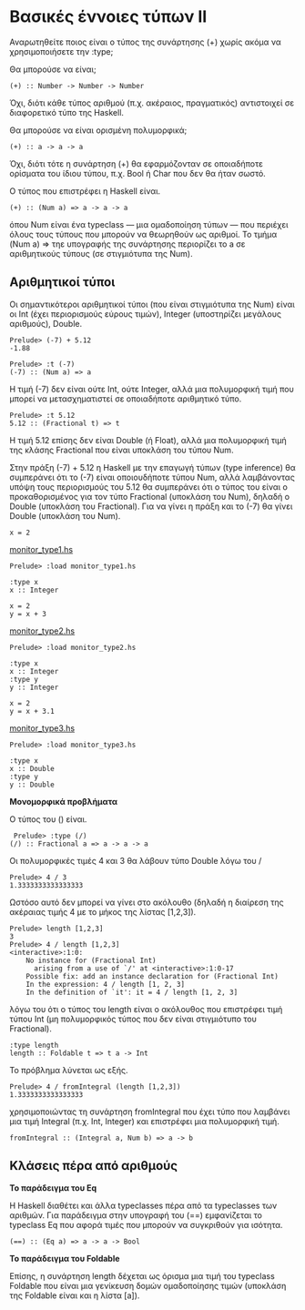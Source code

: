 # Βασικές έννοιες τύπων ΙΙ

Αναρωτηθείτε ποιος είναι ο τύπος της συνάρτησης (+) χωρίς ακόμα να χρησιμοποιήσετε την :type;


Θα μπορούσε να είναι;
```
(+) :: Number -> Number -> Number
```

Όχι, διότι κάθε τύπος αριθμού (π.χ. ακέραιος, πραγματικός) αντιστοιχεί σε διαφορετικό τύπο της Haskell.

Θα μπορούσε να είναι ορισμένη πολυμορφικά;
```
(+) :: a -> a -> a
```

Όχι, διότι τότε η συνάρτηση (+) θα εφαρμόζονταν σε οποιαδήποτε ορίσματα του ίδιου τύπου, π.χ. Bool ή Char που δεν θα ήταν σωστό.

Ο τύπος που επιστρέφει η Haskell είναι.
```
(+) :: (Num a) => a -> a -> a
```
όπου Num είναι ένα typeclass — μια ομαδοποίηση τύπων — που περιέχει όλους τους τύπους που  μπορούν να θεωρηθούν ως αριθμοί. Το τμήμα (Num a) => τηε υπογραφής της συνάρτησης περιορίζει το a σε αριθμητικούς τύπους (σε στιγμιότυπα της Num).

## Αριθμητικοί τύποι

Οι σημαντικότεροι αριθμητικοί τύποι (που είναι στιγμιότυπα της Num) είναι οι Int (έχει περιορισμούς εύρους τιμών), Integer (υποστηρίζει μεγάλους αριθμούς), Double. 

```
Prelude> (-7) + 5.12
-1.88
```

```
Prelude> :t (-7)
(-7) :: (Num a) => a
```

Η τιμή (-7) δεν είναι ούτε Int, ούτε Integer, αλλά μια πολυμορφική τιμή που μπορεί να μετασχηματιστεί σε οποιαδήποτε αριθμητικό τύπο.

```
Prelude> :t 5.12
5.12 :: (Fractional t) => t
```

Η τιμή 5.12 επίσης δεν είναι Double (ή Float), αλλά μια πολυμορφική τιμή της κλάσης Fractional που είναι υποκλάση του τύπου Num.

Στην πράξη (-7) + 5.12 η Haskell με την επαγωγή τύπων (type inference) θα συμπεράνει ότι το (-7) είναι οποιουδήποτε τύπου Num, αλλά λαμβάνοντας υπόψη τους περιορισμούς του 5.12 θα συμπεράνει ότι ο τύπος του είναι ο προκαθορισμένος για τον τύπο Fractional (υποκλάση του Num), δηλαδή ο Double (υποκλάση του Fractional). Για να γίνει η πράξη και το (-7) θα γίνει Double (υποκλάση του Num).

```
x = 2
```
[monitor_type1.hs](./monitor_type1.hs)

```
Prelude> :load monitor_type1.hs

:type x
x :: Integer
```

```
x = 2
y = x + 3
```
[monitor_type2.hs](./monitor_type2.hs)

```
Prelude> :load monitor_type2.hs

:type x
x :: Integer
:type y
y :: Integer
```

```
x = 2
y = x + 3.1
```
[monitor_type3.hs](./monitor_type3.hs)


```
Prelude> :load monitor_type3.hs

:type x
x :: Double
:type y
y :: Double
```

**Μονομορφικά προβλήματα**

Ο τύπος του (\) είναι.

```
 Prelude> :type (/)
(/) :: Fractional a => a -> a -> a
```

Οι πολυμορφικές τιμές 4 και 3 θα λάβουν τύπο Double λόγω του /
```
Prelude> 4 / 3
1.3333333333333333
```

Ωστόσο αυτό δεν μπορεί να γίνει στο ακόλουθο (δηλαδή η διαίρεση της ακέραιας τιμής 4 με το μήκος της λίστας [1,2,3]).
```
Prelude> length [1,2,3]
3
Prelude> 4 / length [1,2,3]
<interactive>:1:0:
    No instance for (Fractional Int)
      arising from a use of `/' at <interactive>:1:0-17
    Possible fix: add an instance declaration for (Fractional Int)
    In the expression: 4 / length [1, 2, 3]
    In the definition of `it': it = 4 / length [1, 2, 3]
```

λόγω του ότι ο τύπος του length είναι ο ακόλουθος που επιστρέφει τιμή τύπου Int (μη πολυμορφικός τύπος που δεν είναι στιγμιότυπο του Fractional).
```
:type length
length :: Foldable t => t a -> Int
```

Το πρόβλημα λύνεται ως εξής.
```
Prelude> 4 / fromIntegral (length [1,2,3])
1.3333333333333333
```

χρησιμοποιώντας τη συνάρτηση fromIntegral που έχει τύπο που λαμβάνει μια τιμή Integral (π.χ. Int, Integer) και επιστρέφει μια πολυμορφική τιμή.
```
fromIntegral :: (Integral a, Num b) => a -> b
```

## Κλάσεις πέρα από αριθμούς

**Το παράδειγμα του Eq**

H Haskell διαθέτει και άλλα typeclasses πέρα από τα typeclasses των αριθμών. Για παράδειγμα στην υπογραφή του (==) εμφανίζεται το typeclass Eq που αφορά τιμές που μπορούν να συγκριθούν για ισότητα.
```
(==) :: (Eq a) => a -> a -> Bool
```

**Το παράδειγμα του Foldable**

Επίσης, η συνάρτηση length δέχεται ως όρισμα μια τιμή του typeclass Foldable που είναι μια γενίκευση δομών ομαδοποίησης τιμών (υποκλάση της Foldable είναι και η λίστα [a]).









